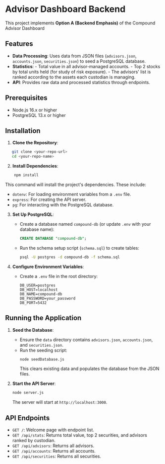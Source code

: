 # Advisor Dashboard Backend

This project implements **Option A (Backend Emphasis)** of the Compound Advisor Dashboard

## Features 
- **Data Processing**: Uses data from JSON files (`advisors.json`, `accounts.json`, `securities.json`) to seed a PostgreSQL database.
- **Statistics**:   - Total value in all advisor-managed accounts.
                    - Top 2 stocks by total units held (for study of risk exposure).
                    - The advisors' list is ranked according to the assets each custodian is managing.
- **API**: Provides raw data and processed statistics through endpoints.

## Prerequisites
- Node.js 16.x or higher
- PostgreSQL 13.x or higher

## Installation
1. **Clone the Repository**:
```bash
   git clone <your-repo-url>
   cd <your-repo-name> 
```

2. **Install Dependencies**:
```bash
    npm install
```
This command will install the project's dependencies. These include:

*   `dotenv`: For loading environment variables from a `.env` file.
*   `express`: For creating the API server.
*   `pg`: For interacting with the PostgreSQL database.


3.  **Set Up PostgreSQL**:
    -   Create a database named `compound-db` (or update `.env` with your database name):
        ```sql
        CREATE DATABASE "compound-db";
        ```
    -   Run the schema setup script (`schema.sql`) to create tables:
        ```bash
        psql -U postgres -d compound-db -f schema.sql
        ```

4.  **Configure Environment Variables**:
    -   Create a `.env` file in the root directory:
        ```text
        DB_USER=postgres
        DB_HOST=localhost
        DB_NAME=compound-db
        DB_PASSWORD=your_password
        DB_PORT=5432
        ```

## Running the Application

1.  **Seed the Database**:
    -   Ensure the `data` directory contains `advisors.json`, `accounts.json`, and `securities.json`.
    -   Run the seeding script:
        ```bash
        node seedDatabase.js
        ```
        This clears existing data and populates the database from the JSON files.

2.  **Start the API Server**:
    ```bash
    node server.js
    ```
    The server will start at `http://localhost:3000`.

## API Endpoints

-   `GET /`: Welcome page with endpoint list.
-   `GET /api/stats`: Returns total value, top 2 securities, and advisors ranked by custodian.
-   `GET /api/advisors`: Returns all advisors.
-   `GET /api/accounts`: Returns all accounts.
-   `GET /api/securities`: Returns all securities.




